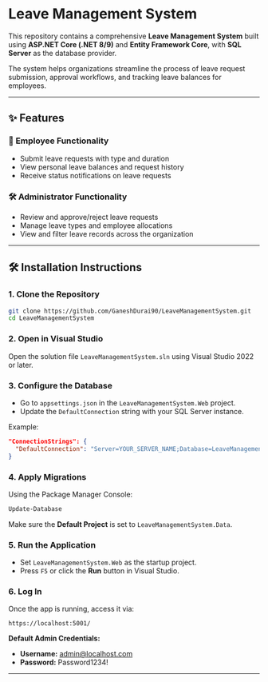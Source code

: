 # Leave Management System

This repository contains a comprehensive **Leave Management System** built using **ASP.NET Core (.NET 8/9)** and **Entity Framework Core**, with **SQL Server** as the database provider.

The system helps organizations streamline the process of leave request submission, approval workflows, and tracking leave balances for employees.

---

## ✨ Features

### 👤 Employee Functionality
- Submit leave requests with type and duration
- View personal leave balances and request history
- Receive status notifications on leave requests

### 🛠️ Administrator Functionality
- Review and approve/reject leave requests
- Manage leave types and employee allocations
- View and filter leave records across the organization

---

## 🛠 Installation Instructions

### 1. Clone the Repository
```bash
git clone https://github.com/GaneshDurai90/LeaveManagementSystem.git
cd LeaveManagementSystem
```

### 2. Open in Visual Studio
Open the solution file `LeaveManagementSystem.sln` using Visual Studio 2022 or later.

### 3. Configure the Database
- Go to `appsettings.json` in the `LeaveManagementSystem.Web` project.
- Update the `DefaultConnection` string with your SQL Server instance.

Example:
```json
"ConnectionStrings": {
  "DefaultConnection": "Server=YOUR_SERVER_NAME;Database=LeaveManagement;Trusted_Connection=True;MultipleActiveResultSets=true"
}
```

### 4. Apply Migrations
Using the Package Manager Console:
```powershell
Update-Database
```

Make sure the **Default Project** is set to `LeaveManagementSystem.Data`.

### 5. Run the Application
- Set `LeaveManagementSystem.Web` as the startup project.
- Press `F5` or click the **Run** button in Visual Studio.

### 6. Log In
Once the app is running, access it via:

```
https://localhost:5001/
```

**Default Admin Credentials:**
- **Username:** admin@localhost.com  
- **Password:** Password1234!

---
